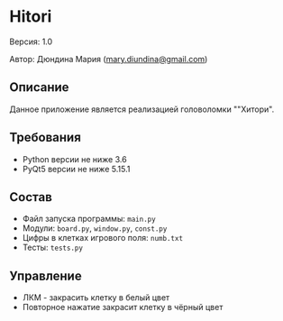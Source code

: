 # Hitori

Версия: 1.0

Автор: Дюндина Мария (mary.diundina@gmail.com)

## Описание
Данное приложение является реализацией головоломки ""Хитори".

## Требования
* Python версии не ниже 3.6
* PyQt5 версии не ниже 5.15.1

## Состав
* Файл запуска программы: `main.py`
* Модули: `board.py`, `window.py`, `const.py`
* Цифры в клетках игрового поля: `numb.txt`
* Тесты: `tests.py`

## Управление
* ЛКМ - закрасить клетку в белый цвет
* Повторное нажатие закрасит клетку в чёрный цвет